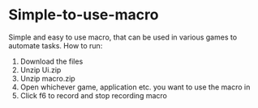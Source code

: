 # Simple-to-use-macro
Simple and easy to use macro, that can be used in various games to automate tasks.
How to run:
1. Download the files
2. Unzip Ui.zip
3. Unzip macro.zip
4. Open whichever game, application etc. you want to use the macro in
5. Click f6 to record and stop recording macro

